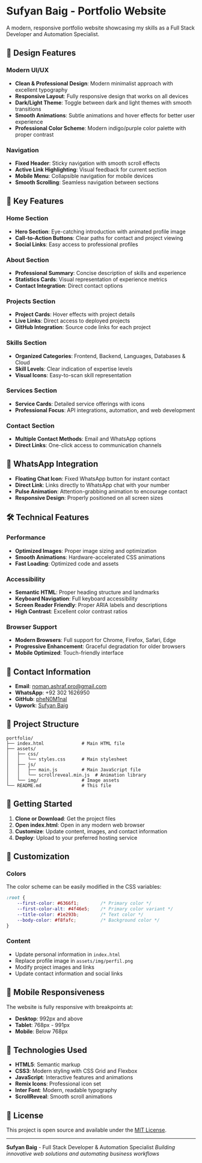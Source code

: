 # Sufyan Baig - Portfolio Website

A modern, responsive portfolio website showcasing my skills as a Full Stack Developer and Automation Specialist.

## 🎨 Design Features

### Modern UI/UX
- **Clean & Professional Design**: Modern minimalist approach with excellent typography
- **Responsive Layout**: Fully responsive design that works on all devices
- **Dark/Light Theme**: Toggle between dark and light themes with smooth transitions
- **Smooth Animations**: Subtle animations and hover effects for better user experience
- **Professional Color Scheme**: Modern indigo/purple color palette with proper contrast

### Navigation
- **Fixed Header**: Sticky navigation with smooth scroll effects
- **Active Link Highlighting**: Visual feedback for current section
- **Mobile Menu**: Collapsible navigation for mobile devices
- **Smooth Scrolling**: Seamless navigation between sections

## 🚀 Key Features

### Home Section
- **Hero Section**: Eye-catching introduction with animated profile image
- **Call-to-Action Buttons**: Clear paths for contact and project viewing
- **Social Links**: Easy access to professional profiles

### About Section
- **Professional Summary**: Concise description of skills and experience
- **Statistics Cards**: Visual representation of experience metrics
- **Contact Integration**: Direct contact options

### Projects Section
- **Project Cards**: Hover effects with project details
- **Live Links**: Direct access to deployed projects
- **GitHub Integration**: Source code links for each project

### Skills Section
- **Organized Categories**: Frontend, Backend, Languages, Databases & Cloud
- **Skill Levels**: Clear indication of expertise levels
- **Visual Icons**: Easy-to-scan skill representation

### Services Section
- **Service Cards**: Detailed service offerings with icons
- **Professional Focus**: API integrations, automation, and web development

### Contact Section
- **Multiple Contact Methods**: Email and WhatsApp options
- **Direct Links**: One-click access to communication channels

## 📱 WhatsApp Integration

- **Floating Chat Icon**: Fixed WhatsApp button for instant contact
- **Direct Link**: Links directly to WhatsApp chat with your number
- **Pulse Animation**: Attention-grabbing animation to encourage contact
- **Responsive Design**: Properly positioned on all screen sizes

## 🛠 Technical Features

### Performance
- **Optimized Images**: Proper image sizing and optimization
- **Smooth Animations**: Hardware-accelerated CSS animations
- **Fast Loading**: Optimized code and assets

### Accessibility
- **Semantic HTML**: Proper heading structure and landmarks
- **Keyboard Navigation**: Full keyboard accessibility
- **Screen Reader Friendly**: Proper ARIA labels and descriptions
- **High Contrast**: Excellent color contrast ratios

### Browser Support
- **Modern Browsers**: Full support for Chrome, Firefox, Safari, Edge
- **Progressive Enhancement**: Graceful degradation for older browsers
- **Mobile Optimized**: Touch-friendly interface

## 🎯 Contact Information

- **Email**: noman.ashraf.pro@gmail.com
- **WhatsApp**: +92 302 1626950
- **GitHub**: [pheN0M1nal](https://github.com/pheN0M1nal)
- **Upwork**: [Sufyan Baig](https://www.upwork.com/freelancers/~0123815c6acb1410b1)

## 📁 Project Structure

```
portfolio/
├── index.html              # Main HTML file
├── assets/
│   ├── css/
│   │   └── styles.css      # Main stylesheet
│   ├── js/
│   │   ├── main.js         # Main JavaScript file
│   │   └── scrollreveal.min.js  # Animation library
│   └── img/                # Image assets
└── README.md               # This file
```

## 🚀 Getting Started

1. **Clone or Download**: Get the project files
2. **Open index.html**: Open in any modern web browser
3. **Customize**: Update content, images, and contact information
4. **Deploy**: Upload to your preferred hosting service

## 🎨 Customization

### Colors
The color scheme can be easily modified in the CSS variables:
```css
:root {
    --first-color: #6366f1;        /* Primary color */
    --first-color-alt: #4f46e5;    /* Primary color variant */
    --title-color: #1e293b;        /* Text color */
    --body-color: #f8fafc;         /* Background color */
}
```

### Content
- Update personal information in `index.html`
- Replace profile image in `assets/img/perfil.png`
- Modify project images and links
- Update contact information and social links

## 📱 Mobile Responsiveness

The website is fully responsive with breakpoints at:
- **Desktop**: 992px and above
- **Tablet**: 768px - 991px
- **Mobile**: Below 768px

## 🔧 Technologies Used

- **HTML5**: Semantic markup
- **CSS3**: Modern styling with CSS Grid and Flexbox
- **JavaScript**: Interactive features and animations
- **Remix Icons**: Professional icon set
- **Inter Font**: Modern, readable typography
- **ScrollReveal**: Smooth scroll animations

## 📄 License

This project is open source and available under the [MIT License](LICENSE).

---

**Sufyan Baig** - Full Stack Developer & Automation Specialist
*Building innovative web solutions and automating business workflows*